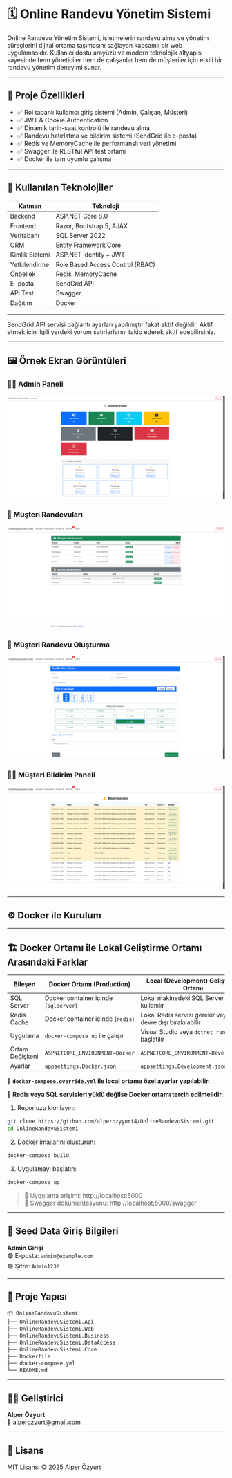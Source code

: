# 🗓️ Online Randevu Yönetim Sistemi

Online Randevu Yönetim Sistemi, işletmelerin randevu alma ve yönetim süreçlerini dijital ortama taşımasını sağlayan kapsamlı bir web uygulamasıdır. Kullanıcı dostu arayüzü ve modern teknolojik altyapısı sayesinde hem yöneticiler hem de çalışanlar hem de müşteriler için etkili bir randevu yönetim deneyimi sunar.

---

## 🚀 Proje Özellikleri

- ✅ Rol tabanlı kullanıcı giriş sistemi (Admin, Çalışan, Müşteri)
- ✅ JWT & Cookie Authentication
- ✅ Dinamik tarih-saat kontrolü ile randevu alma
- ✅ Randevu hatırlatma ve bildirim sistemi (SendGrid ile e-posta)
- ✅ Redis ve MemoryCache ile performanslı veri yönetimi
- ✅ Swagger ile RESTful API test ortamı
- ✅ Docker ile tam uyumlu çalışma

---

## 🧩 Kullanılan Teknolojiler

| Katman        | Teknoloji                  |
|---------------|-----------------------------|
| Backend       | ASP.NET Core 8.0            |
| Frontend      | Razor, Bootstrap 5, AJAX    |
| Veritabanı    | SQL Server 2022             |
| ORM           | Entity Framework Core       |
| Kimlik Sistemi| ASP.NET Identity + JWT      |
| Yetkilendirme | Role Based Access Control (RBAC)  |
| Önbellek      | Redis, MemoryCache          |
| E-posta       | SendGrid API                |
| API Test      | Swagger                     |
| Dağıtım       | Docker                      |

---

SendGrid API servisi bağlantı ayarları yapılmıştır fakat aktif değildir. Aktif etmek için ilgili yerdeki yorum satırlarlarını takip ederek aktif edebilirsiniz.

---


## 🖼️ Örnek Ekran Görüntüleri

### 👨‍💼 Admin Paneli
![Admin Paneli](assets/AdminDashboardOR.png)

### 👤 Müşteri Randevuları
![Admin Paneli](assets/CustomerAppointmentsOR.png)

### 👤 Müşteri Randevu Oluşturma
![Müşteri Randevu](assets/CustomerCreateAppointment.png)

### 🧑‍💼 Müşteri Bildirim Paneli
![Çalışan Bildirim](assets/CustomerNotificationOR.png)

---

## ⚙️ Docker ile Kurulum
---

## 🏗️ Docker Ortamı ile Lokal Geliştirme Ortamı Arasındaki Farklar

| Bileşen        | Docker Ortamı (Production)            | Local (Development) Geliştirme Ortamı              |
|----------------|----------------------------------------|--------------------------------------|
| SQL Server     | Docker container içinde (`sqlserver`) | Lokal makinedeki SQL Server kullanılır |
| Redis Cache    | Docker container içinde (`redis`)     | Lokal Redis servisi gerekir veya devre dışı bırakılabilir |
| Uygulama       | `docker-compose up` ile çalışır       | Visual Studio veya `dotnet run` ile başlatılır |
| Ortam Değişkeni| `ASPNETCORE_ENVIRONMENT=Docker`   | `ASPNETCORE_ENVIRONMENT=Development` |
| Ayarlar        | `appsettings.Docker.json`         | `appsettings.Development.json`       |

**📌 `docker-compose.override.yml` ile local ortama özel ayarlar yapılabilir.**  

**📌 Redis veya SQL servisleri yüklü değilse Docker ortamı tercih edilmelidir.**


1. Reponuzu klonlayın:
```bash
git clone https://github.com/alperozyyurt4/OnlineRandevuSistemi.git
cd OnlineRandevuSistemi
```

2. Docker imajlarını oluşturun:
```bash
docker-compose build
```

3. Uygulamayı başlatın:
```bash
docker-compose up
```

> 🔗 Uygulama erişimi: http://localhost:5000  
> 📘 Swagger dokümantasyonu: http://localhost:5000/swagger

---

## 🔑 Seed Data Giriş Bilgileri

**Admin Girişi**  
🟢 E-posta: `admin@example.com`  
🟢 Şifre: `Admin123!`

---

## 📁 Proje Yapısı

```
📦 OnlineRandevuSistemi
├── OnlineRandevuSistemi.Api
├── OnlineRandevuSistemi.Web
├── OnlineRandevuSistemi.Business
├── OnlineRandevuSistemi.DataAccess
├── OnlineRandevuSistemi.Core
├── Dockerfile
├── docker-compose.yml
└── README.md
```

---

## 👨‍💻 Geliştirici

**Alper Özyurt**  
📧 [alperozyurt@gmail.com](mailto:alperozyurt@gmail.com)


---

## 📄 Lisans

MIT Lisansı © 2025 Alper Özyurt

